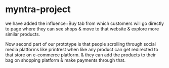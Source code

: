 # myntra-project
we have added the influence+Buy tab from which customers will go directly to page where they can see shops & move to that website & explore more similar products.

Now second part of our prototype is that people scrolling through social media platforms like printrest when like any product can get redirected to that store on e-commerce platform.
& they can add the products to their bag on shopping platform & make payments through that.
